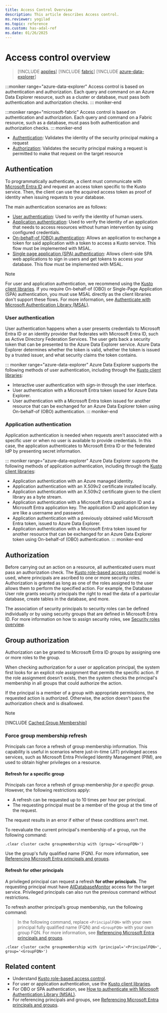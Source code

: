 ```yaml
---
title: Access Control Overview
description: This article describes Access control.
ms.reviewer: yogilad
ms.topic: reference
ms.custom: has-adal-ref
ms.date: 01/26/2025
---
```

# Access control overview

> [!INCLUDE [applies](../includes/applies-to-version/applies.md)] [!INCLUDE [fabric](../includes/applies-to-version/fabric.md)] [!INCLUDE [azure-data-explorer](../includes/applies-to-version/azure-data-explorer.md)]

:::moniker range="azure-data-explorer"
Access control is based on authentication and authorization. Each query and command on an Azure Data Explorer resource, such as a cluster or database, must pass both authentication and authorization checks.
::: moniker-end

:::moniker range="microsoft-fabric"
Access control is based on authentication and authorization. Each query and command on a Fabric resource, such as a database, must pass both authentication and authorization checks.
::: moniker-end

* [Authentication](#authentication): Validates the identity of the security principal making a request
* [Authorization](#authorization): Validates the security principal making a request is permitted to make that request on the target resource

## Authentication

To programmatically authenticate, a client must communicate with [Microsoft Entra ID](/azure/active-directory/fundamentals/active-directory-whatis) and request an access token specific to the Kusto service. Then, the client can use the acquired access token as proof of identity when issuing requests to your database.

The main authentication scenarios are as follows:

* [User authentication](#user-authentication): Used to verify the identity of human users.
* [Application authentication](#application-authentication): Used to verify the identity of an application that needs to access resources without human intervention by using configured credentials.
* [On-behalf-of (OBO) authentication](/azure/active-directory/develop/msal-authentication-flows#on-behalf-of-obo): Allows an application to exchange a token for said application with a token to access a Kusto service. This flow must be implemented with MSAL.
* [Single page application (SPA) authentication](/azure/active-directory/develop/msal-authentication-flows#authorization-code): Allows client-side SPA web applications to sign in users and get tokens to access your database. This flow must be implemented with MSAL.

> [!NOTE]
> For user and application authentication, we recommend using the [Kusto client libraries](../api/client-libraries.md). If you require On-behalf-of (OBO) or Single-Page Application (SPA) authentication, you must use MSAL directly as the client libraries don't support these flows. For more information, see [Authenticate with Microsoft Authentication Library (MSAL)](../api/rest/authenticate-with-msal.md).

### User authentication

User authentication happens when a user presents credentials to Microsoft Entra ID or an identity provider that federates with Microsoft Entra ID, such as Active Directory Federation Services. The user gets back a security token that can be presented to the Azure Data Explorer service. Azure Data Explorer determines whether the token is valid, whether the token is issued by a trusted issuer, and what security claims the token contains.

::: moniker range="azure-data-explorer"
Azure Data Explorer supports the following methods of user authentication, including through the [Kusto client libraries](../api/client-libraries.md):

* Interactive user authentication with sign-in through the user interface.
* User authentication with a Microsoft Entra token issued for Azure Data Explorer.
* User authentication with a Microsoft Entra token issued for another resource that can be exchanged for an Azure Data Explorer token using On-behalf-of (OBO) authentication.
::: moniker-end

### Application authentication

Application authentication is needed when requests aren't associated with a specific user or when no user is available to provide credentials. In this case, the application authenticates to Microsoft Entra ID or the federated IdP by presenting secret information.

::: moniker range="azure-data-explorer"
Azure Data Explorer supports the following methods of application authentication, including through the [Kusto client libraries](../api/client-libraries.md):

* Application authentication with an Azure managed identity.
* Application authentication with an X.509v2 certificate installed locally.
* Application authentication with an X.509v2 certificate given to the client library as a byte stream.
* Application authentication with a Microsoft Entra application ID and a Microsoft Entra application key. The application ID and application key are like a username and password.
* Application authentication with a previously obtained valid Microsoft Entra token, issued to Azure Data Explorer.
* Application authentication with a Microsoft Entra token issued for another resource that can be exchanged for an Azure Data Explorer token using On-behalf-of (OBO) authentication.
::: moniker-end

## Authorization

Before carrying out an action on a resource, all authenticated users must pass an authorization check. The [Kusto role-based access control](role-based-access-control.md) model is used, where principals are ascribed to one or more security roles. Authorization is granted as long as one of the roles assigned to the user allows them to perform the specified action. For example, the Database User role grants security principals the right to read the data of a particular database, create tables in the database, and more.

The association of security principals to security roles can be defined individually or by using security groups that are defined in Microsoft Entra ID. For more information on how to assign security roles, see [Security roles overview](../management/security-roles.md).

## Group authorization

Authorization can be granted to Microsoft Entra ID groups by assigning one or more roles to the group.

When checking authorization for a user or application principal, the system first looks for an explicit role assignment that permits the specific action. If the role assignment doesn't exists, then the system checks the principal's membership in all groups that could authorize the action.

If the principal is a member of a group with appropriate permissions, the requested action is authorized. Otherwise, the action doesn't pass the authorization check and is disallowed.

> [!NOTE]
>
> [!INCLUDE [Cached Group Membership](../includes/cached-group-membership.md)]

### Force group membership refresh

Principals can force a refresh of group membership information. This capability is useful in scenarios where just-in-time (JIT) privileged access services, such as Microsoft Entra Privileged Identity Management (PIM), are used to obtain higher privileges on a resource.

#### Refresh for a specific group

Principals can force a refresh of group membership *for a specific group*. However, the following restrictions apply:

* A refresh can be requested up to 10 times per hour per principal.
* The requesting principal must be a member of the group at the time of the request.

The request results in an error if either of these conditions aren't met.

To reevaluate the current principal's membership of a group, run the following command:

```kusto
.clear cluster cache groupmembership with (group='<GroupFQN>')
```

Use the group's fully qualified name (FQN). For more information, see [Referencing Microsoft Entra principals and groups](../management/reference-security-principals.md#referencing-microsoft-entra-principals-and-groups).

#### Refresh for other principals

A privileged principal can request a refresh **for other principals**. The requesting principal must have [AllDatabaseMonitor](role-based-access-control.md) access for the target service. Privileged principals can also run the previous command without restrictions.

To refresh another principal’s group membership, run the following command:

> In the following command, replace `<PrincipalFQN>` with your own principal fully qualified name (FQN) and `<GroupFQN>` with your own group FQN. For more information, see [Referencing Microsoft Entra principals and groups](../management/reference-security-principals.md#referencing-microsoft-entra-principals-and-groups).

```kusto
.clear cluster cache groupmembership with (principal='<PrincipalFQN>', group='<GroupFQN>')
```

## Related content

* Understand [Kusto role-based access control](role-based-access-control.md).
* For user or application authentication, use the [Kusto client libraries](../api/client-libraries.md).
* For OBO or SPA authentication, see [How to authenticate with Microsoft Authentication Library (MSAL)](../api/rest/authenticate-with-msal.md).
* For referencing principals and groups, see [Referencing Microsoft Entra principals and groups](../management/reference-security-principals.md).
